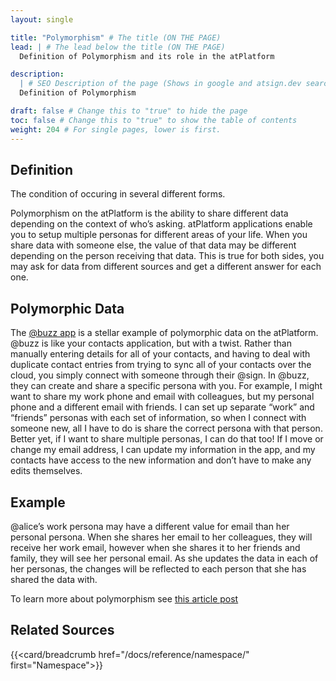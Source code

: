 ```yaml
---
layout: single

title: "Polymorphism" # The title (ON THE PAGE)
lead: | # The lead below the title (ON THE PAGE)
  Definition of Polymorphism and its role in the atPlatform

description:
  | # SEO Description of the page (Shows in google and atsign.dev search)
  Definition of Polymorphism

draft: false # Change this to "true" to hide the page
toc: false # Change this to "true" to show the table of contents
weight: 204 # For single pages, lower is first.
---
```


## Definition

The condition of occuring in several different forms.

Polymorphism on the atPlatform is the ability to share different data depending on the context of who’s asking. atPlatform applications enable you to setup multiple personas for different areas of your life. When you share data with someone else, the value of that data may be different depending on the person receiving that data. This is true for both sides, you may ask for data from different sources and get a different answer for each one.

## Polymorphic Data

The [@buzz app](https://atsign.com/apps/buzz/) is a stellar example of polymorphic data on the atPlatform. @buzz is like your contacts application, but with a twist. Rather than manually entering details for all of your contacts, and having to deal with duplicate contact entries from trying to sync all of your contacts over the cloud, you simply connect with someone through their @sign. In @buzz, they can create and share a specific persona with you. For example, I might want to share my work phone and email with colleagues, but my personal phone and a different email with friends. I can set up separate “work” and “friends” personas with each set of information, so when I connect with someone new, all I have to do is share the correct persona with that person. Better yet, if I want to share multiple personas, I can do that too! If I move or change my email address, I can update my information in the app, and my contacts have access to the new information and don’t have to make any edits themselves.

## Example

@alice’s work persona may have a different value for email than her personal persona. When she shares her email to her colleagues, they will receive her work email, however when she shares it to her friends and family, they will see her personal email. As she updates the data in each of her personas, the changes will be reflected to each person that she has shared the data with.

To learn more about polymorphism see [this article post](https://medium.com/flutter-community/building-flutter-apps-with-no-backend-9715b764a81e#67d3)

## Related Sources

{{<card/breadcrumb href="/docs/reference/namespace/" first="Namespace">}}
